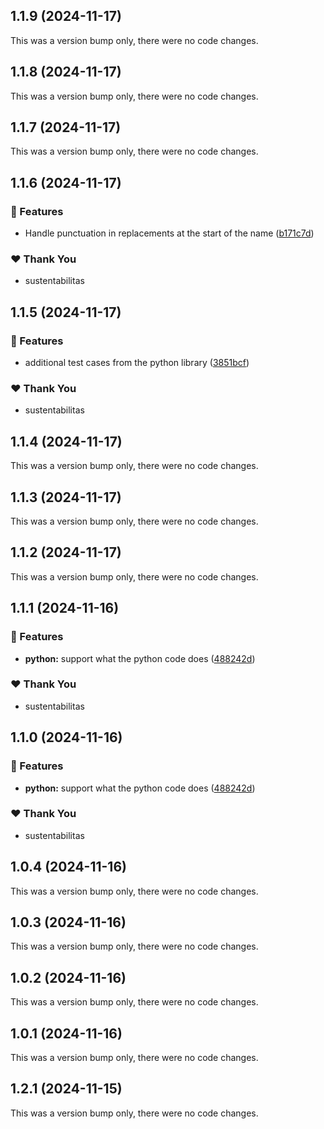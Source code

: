 ## 1.1.9 (2024-11-17)

This was a version bump only, there were no code changes.

## 1.1.8 (2024-11-17)

This was a version bump only, there were no code changes.

## 1.1.7 (2024-11-17)

This was a version bump only, there were no code changes.

## 1.1.6 (2024-11-17)

### 🚀 Features

- Handle punctuation in replacements at the start of the name ([b171c7d](https://github.com/qonstrue/opensource/commit/b171c7d))

### ❤️  Thank You

- sustentabilitas

## 1.1.5 (2024-11-17)

### 🚀 Features

- additional test cases from the python library ([3851bcf](https://github.com/qonstrue/opensource/commit/3851bcf))

### ❤️  Thank You

- sustentabilitas

## 1.1.4 (2024-11-17)

This was a version bump only, there were no code changes.

## 1.1.3 (2024-11-17)

This was a version bump only, there were no code changes.

## 1.1.2 (2024-11-17)

This was a version bump only, there were no code changes.

## 1.1.1 (2024-11-16)

### 🚀 Features

- **python:** support what the python code does ([488242d](https://github.com/qonstrue/opensource/commit/488242d))

### ❤️  Thank You

- sustentabilitas

## 1.1.0 (2024-11-16)

### 🚀 Features

- **python:** support what the python code does ([488242d](https://github.com/qonstrue/opensource/commit/488242d))

### ❤️  Thank You

- sustentabilitas

## 1.0.4 (2024-11-16)

This was a version bump only, there were no code changes.

## 1.0.3 (2024-11-16)

This was a version bump only, there were no code changes.

## 1.0.2 (2024-11-16)

This was a version bump only, there were no code changes.

## 1.0.1 (2024-11-16)

This was a version bump only, there were no code changes.

## 1.2.1 (2024-11-15)

This was a version bump only, there were no code changes.